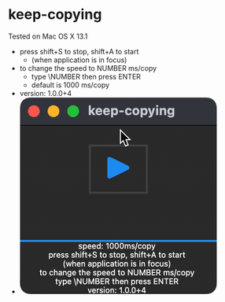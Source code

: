 # keep-copying

Tested on Mac OS X 13.1

- press shift+S to stop, shift+A to start
  - (when application is in focus)
- to change the speed to NUMBER ms/copy
  - type \NUMBER then press ENTER
  - default is 1000 ms/copy
- version: 1.0.0+4
- ![demo](assets/demo1.gif)